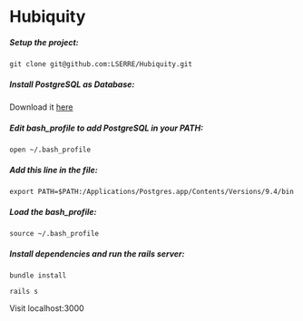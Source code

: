 # Hubiquity

##### Setup the project:

`git clone git@github.com:LSERRE/Hubiquity.git`

##### Install PostgreSQL as Database:

Download it [here](http://postgresapp.com/)

##### Edit bash_profile to add PostgreSQL in your PATH:

`open ~/.bash_profile`

##### Add this line in the file: 

`export PATH=$PATH:/Applications/Postgres.app/Contents/Versions/9.4/bin`

##### Load the bash_profile:

`source ~/.bash_profile`

##### Install dependencies and run the rails server:

`bundle install`

`rails s`

Visit localhost:3000
